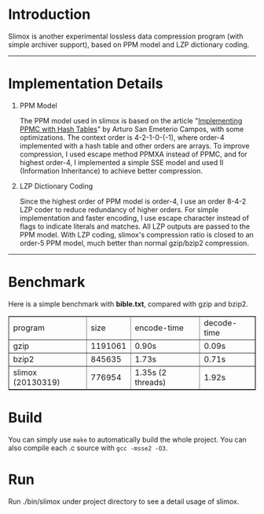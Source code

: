 
Introduction
============

Slimox is another experimental lossless data compression program (with simple archiver support), based on PPM model and LZP dictionary coding.

------

Implementation Details
======================

1. PPM Model

    The PPM model used in slimox is based on the article "[Implementing PPMC with Hash Tables](http://www.arturocampos.com/ac_ppmc.htm)" by Arturo San Emeterio Campos, with some optimizations. The context order is 4-2-1-0-(-1), where order-4 implemented with a hash table and other orders are arrays. To improve compression, I used escape method PPMXA instead of PPMC, and for highest order-4, I implemented a simple SSE model and used II (Information Inheritance) to achieve better compression.

2. LZP Dictionary Coding

    Since the highest order of PPM model is order-4, I use an order 8-4-2 LZP coder to reduce redundancy of higher orders. For simple implementation and faster encoding, I use escape character instead of flags to indicate literals and matches. All LZP outputs are passed to the PPM model. With LZP coding, slimox's compression ratio is closed to an order-5 PPM model, much better than normal gzip/bzip2 compression.

------

Benchmark
=========

Here is a simple benchmark with __bible.txt__, compared with gzip and bzip2.

<table border="1">
 <tr><td>program</td>             <td>size</td>        <td>encode-time</td>         <td>decode-time</td></tr>
 <tr><td>gzip</td>                <td>1191061</td>     <td>0.90s</td>               <td>0.09s</td></tr>
 <tr><td>bzip2</td>               <td>845635</td>      <td>1.73s</td>               <td>0.71s</td></tr>
 <tr><td>slimox (20130319)</td>   <td>776954</td>      <td>1.35s (2 threads)</td>   <td>1.92s</td></tr>
</table>

Build
=====

You can simply use `make` to automatically build the whole project. You can also compile each .c source with `gcc -msse2 -O3`.

Run
===

Run ./bin/slimox under project directory to see a detail usage of slimox.
